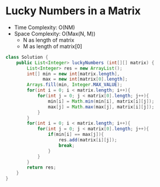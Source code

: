 # Lucky Numbers in a Matrix

- Time Complexity: O(NM)
- Space Complexity: O(Max(N, M))
  - N as length of matrix
  - M as length of matrix[0]

```java
class Solution {
    public List<Integer> luckyNumbers (int[][] matrix) {
        List<Integer> res = new ArrayList();
        int[] min = new int[matrix.length],
              max = new int[matrix[0].length];
        Arrays.fill(min, Integer.MAX_VALUE);
        for(int i = 0; i < matrix.length; i++){
            for(int j = 0; j < matrix[0].length; j++){
                min[i] = Math.min(min[i], matrix[i][j]);
                max[j] = Math.max(max[j], matrix[i][j]);
            }
        }
        for(int i = 0; i < matrix.length; i++){
            for(int j = 0; j < matrix[0].length; j++){
                if(min[i] == max[j]){
                    res.add(matrix[i][j]);
                    break;
                }
            }
        }
        return res;
    }
}
```
